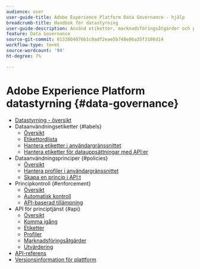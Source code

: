 ```yaml
---
audience: user
user-guide-title: Adobe Experience Platform Data Governance - hjälp
breadcrumb-title: Handbok för datastyrning
user-guide-description: Använd etiketter, marknadsföringsåtgärder och policyer för att begränsa användningen av data.
feature: Data Governance
source-git-commit: 8133804076b1c0adf2eae5b748e86a35f3186d14
workflow-type: tm+mt
source-wordcount: '94'
ht-degree: 7%

---
```



# Adobe Experience Platform datastyrning {#data-governance}

* [Datastyrning - översikt](home.md)
* Dataanvändningsetiketter {#labels}
   * [Översikt](labels/overview.md)
   * [Etikettordlista](labels/reference.md)
   * [Hantera etiketter i användargränssnittet](labels/user-guide.md)
   * [Hantera etiketter för datauppsättningar med API:er](labels/dataset-api.md)
* Dataanvändningsprinciper {#policies}
   * [Översikt](policies/overview.md)
   * [Hantera profiler i användargränssnittet](policies/user-guide.md)
   * [Skapa en princip i API:t](policies/create.md)
* Principkontroll {#enforcement}
   * [Översikt](enforcement/overview.md)
   * [Automatisk kontroll](enforcement/auto-enforcement.md)
   * [API-baserad tillämpning](enforcement/api-enforcement.md)
* API för principtjänst {#api}
   * [Översikt](api/overview.md)
   * [Komma igång](api/getting-started.md)
   * [Etiketter](api/labels.md)
   * [Profiler](api/policies.md)
   * [Marknadsföringsåtgärder](api/marketing-actions.md)
   * [Utvärdering](api/evaluation.md)
* [API-referens](https://www.adobe.io/experience-platform-apis/references/policy-service/)
* [Versionsinformation för plattform](https://www.adobe.com/go/platform-release-notes-en)